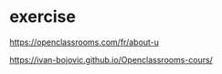 #  exercise

https://openclassrooms.com/fr/about-u

https://ivan-bojovic.github.io/Openclassrooms-cours/

